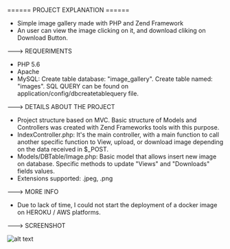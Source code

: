 
====== PROJECT EXPLANATION ======

- Simple image gallery made with PHP and Zend Framework
- An user can view the image clicking on it, and download cliking on Download Button.

---> REQUERIMENTS

- PHP 5.6
- Apache
- MySQL: Create table database: "image_gallery". Create table named: "images". SQL QUERY can be found on application/config/dbcreatetablequery file.

---> DETAILS ABOUT THE PROJECT

- Project structure based on MVC. Basic structure of Models and Controllers was created with Zend Frameworks tools with this purpose.
- IndexController.php: It's the main controller, with a main function to call another specific function to View, upload, or download image depending on the data received in $_POST.
- Models/DBTable/Image.php: Basic model that allows insert new image on database. Specific methods to update "Views" and "Downloads" fields values.
- Extensions supported: .jpeg, .png


---> MORE INFO

- Due to lack of time, I could not start the deployment of a docker image on HEROKU / AWS platforms.

---> SCREENSHOT

![alt text](http://oi64.tinypic.com/350jed4.jpg)
